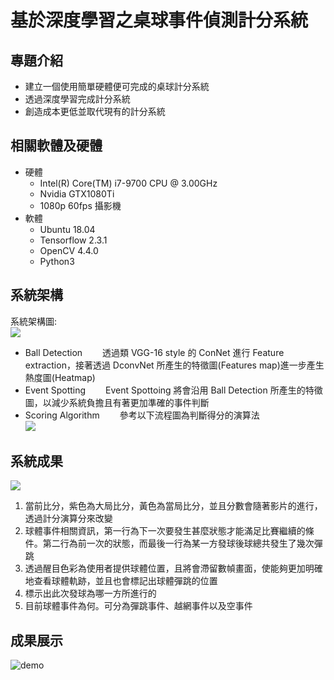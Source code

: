 # 基於深度學習之桌球事件偵測計分系統
## 專題介紹
* 建立一個使用簡單硬體便可完成的桌球計分系統
* 透過深度學習完成計分系統
* 創造成本更低並取代現有的計分系統

## 相關軟體及硬體
* 硬體
    * Intel(R) Core(TM) i7-9700 CPU @ 3.00GHz
    * Nvidia GTX1080Ti
    * 1080p 60fps 攝影機
* 軟體
    * Ubuntu 18.04
    * Tensorflow 2.3.1
    * OpenCV 4.4.0
    * Python3

## 系統架構
系統架構圖:<br/>
![](https://i.imgur.com/SpbtqXd.png) <br/>
* Ball Detection
　　透過類 VGG-16 style 的 ConNet 進行 Feature extraction，接著透過 DconvNet 所產生的特徵圖(Features map)進一步產生熱度圖(Heatmap)
* Event Spotting
　　Event Spottoing 將會沿用 Ball Detection 所產生的特徵圖，以減少系統負擔且有著更加準確的事件判斷
* Scoring Algorithm
　　參考以下流程圖為判斷得分的演算法 <br/>
![](https://i.imgur.com/y0zVYHO.png)

## 系統成果
![](https://i.imgur.com/mBmOaM4.png)
1. 當前比分，紫色為大局比分，黃色為當局比分，並且分數會隨著影片的進行，透過計分演算分來改變
2. 球體事件相關資訊，第一行為下一次要發生甚麼狀態才能滿足比賽繼續的條件。第二行為前一次的狀態，而最後一行為某一方發球後球總共發生了幾次彈跳
3. 透過醒目色彩為使用者提供球體位置，且將會滯留數幀畫面，使能夠更加明確地查看球體軌跡，並且也會標記出球體彈跳的位置
4. 標示出此次發球為哪一方所進行的
5. 目前球體事件為何。可分為彈跳事件、越網事件以及空事件

## 成果展示
![demo](./demo.gif)
